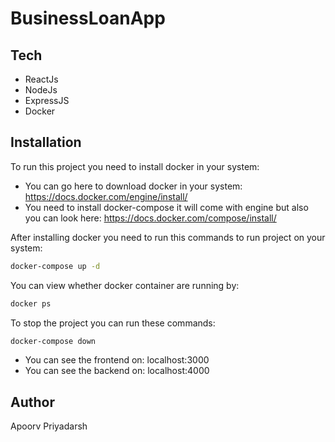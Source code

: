 # BusinessLoanApp

## Tech
- ReactJs
- NodeJs
- ExpressJS
- Docker

## Installation

To run this project you need to install docker in your system:
- You can go here to download docker in your system: https://docs.docker.com/engine/install/
- You need to install docker-compose it will come with engine but also you can look here: https://docs.docker.com/compose/install/

After installing docker you need to run this commands to run project on your system:

```sh
docker-compose up -d
```
You can view whether docker container are running by:

```sh
docker ps
```

To stop the project you can run these commands:
```sh
docker-compose down
```
- You can see the frontend on: localhost:3000
- You can see the backend on: localhost:4000

## Author

Apoorv Priyadarsh
